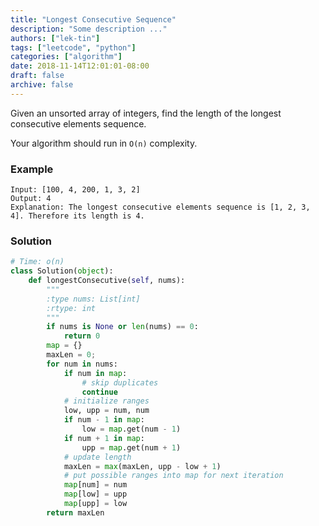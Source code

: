 ```yaml
---
title: "Longest Consecutive Sequence"
description: "Some description ..."
authors: ["lek-tin"]
tags: ["leetcode", "python"]
categories: ["algorithm"]
date: 2018-11-14T12:01:01-08:00
draft: false
archive: false
---
```

Given an unsorted array of integers, find the length of the longest consecutive elements sequence.

Your algorithm should run in `O(n)` complexity.

### Example
```
Input: [100, 4, 200, 1, 3, 2]
Output: 4
Explanation: The longest consecutive elements sequence is [1, 2, 3, 4]. Therefore its length is 4.
```
### Solution
```python
# Time: o(n)
class Solution(object):
    def longestConsecutive(self, nums):
        """
        :type nums: List[int]
        :rtype: int
        """
        if nums is None or len(nums) == 0:
            return 0
        map = {}
        maxLen = 0;
        for num in nums:
            if num in map:
                # skip duplicates
                continue
            # initialize ranges
            low, upp = num, num
            if num - 1 in map:
                low = map.get(num - 1)
            if num + 1 in map:
                upp = map.get(num + 1)
            # update length
            maxLen = max(maxLen, upp - low + 1)
            # put possible ranges into map for next iteration
            map[num] = num
            map[low] = upp
            map[upp] = low
        return maxLen
```